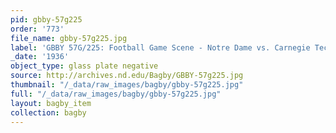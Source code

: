 ```yaml
---
pid: gbby-57g225
order: '773'
file_name: gbby-57g225.jpg
label: 'GBBY 57G/225: Football Game Scene - Notre Dame vs. Carnegie Tech - 1936'
_date: '1936'
object_type: glass plate negative
source: http://archives.nd.edu/Bagby/GBBY-57g225.jpg
thumbnail: "/_data/raw_images/bagby/gbby-57g225.jpg"
full: "/_data/raw_images/bagby/gbby-57g225.jpg"
layout: bagby_item
collection: bagby
---
```

